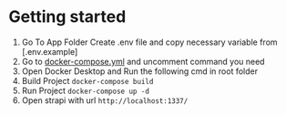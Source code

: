 # Getting started

1. Go To App Folder Create .env file and copy necessary variable from [.env.example]
2. Go to [docker-compose.yml](docker-compose.yml) and uncomment command you need
3. Open Docker Desktop and Run the following cmd in root folder
4. Build Project `docker-compose build`
5. Run Project `docker-compose up -d`
6. Open strapi with url `http://localhost:1337/`